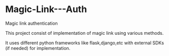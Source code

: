 # Magic-Link---Auth
Magic link authentication

This project consist of implementation of magic link using various methods.

It uses different python frameworks like flask,django,etc with external SDKs (if needed) for implementation.

